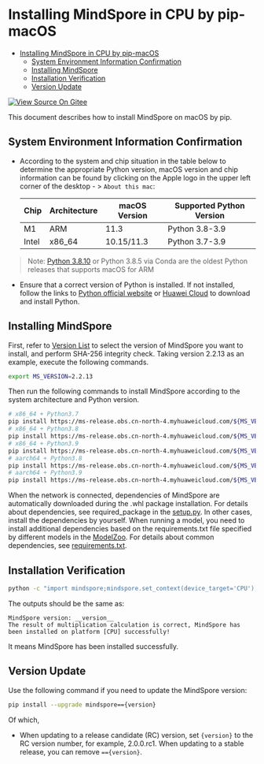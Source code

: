 # Installing MindSpore in CPU by pip-macOS

<!-- TOC -->

- [Installing MindSpore in CPU by pip-macOS](#installing-mindspore-in-cpu-by-pip-macos)
    - [System Environment Information Confirmation](#system-environment-information-confirmation)
    - [Installing MindSpore](#installing-mindspore)
    - [Installation Verification](#installation-verification)
    - [Version Update](#version-update)

<!-- /TOC -->

[![View Source On Gitee](https://mindspore-website.obs.cn-north-4.myhuaweicloud.com/website-images/r2.2/resource/_static/logo_source_en.svg)](https://gitee.com/mindspore/docs/blob/r2.2/install/mindspore_cpu_mac_install_pip_en.md)

This document describes how to install MindSpore on macOS by pip.

## System Environment Information Confirmation

- According to the system and chip situation in the table below to determine the appropriate Python version, macOS version and chip information can be found by clicking on the Apple logo in the upper left corner of the desktop - > `About this mac`:

    |Chip|Architecture|macOS Version|Supported Python Version|
    |-|-|-|-|
    |M1|ARM|11.3|Python 3.8-3.9|
    |Intel|x86_64|10.15/11.3|Python 3.7-3.9|

> Note: [Python 3.8.10](https://www.python.org/downloads/release/python-3810/) or Python 3.8.5 via Conda are the oldest Python releases that supports macOS for ARM

- Ensure that a correct version of Python is installed. If not installed, follow the links to [Python official website](https://www.python.org/downloads/macos/) or [Huawei Cloud](https://repo.huaweicloud.com/python/) to download and install Python.

## Installing MindSpore

First, refer to [Version List](https://www.mindspore.cn/versions) to select the version of MindSpore you want to install, and perform SHA-256 integrity check. Taking version 2.2.13 as an example, execute the following commands.

```bash
export MS_VERSION=2.2.13
```

Then run the following commands to install MindSpore according to the system architecture and Python version.

```bash
# x86_64 + Python3.7
pip install https://ms-release.obs.cn-north-4.myhuaweicloud.com/${MS_VERSION}/MindSpore/cpu/x86_64/mindspore-${MS_VERSION/-/}-cp37-cp37m-macosx_10_15_x86_64.whl --trusted-host ms-release.obs.cn-north-4.myhuaweicloud.com -i https://pypi.tuna.tsinghua.edu.cn/simple
# x86_64 + Python3.8
pip install https://ms-release.obs.cn-north-4.myhuaweicloud.com/${MS_VERSION}/MindSpore/cpu/x86_64/mindspore-${MS_VERSION/-/}-cp38-cp38-macosx_10_15_x86_64.whl --trusted-host ms-release.obs.cn-north-4.myhuaweicloud.com -i https://pypi.tuna.tsinghua.edu.cn/simple
# x86_64 + Python3.9
pip install https://ms-release.obs.cn-north-4.myhuaweicloud.com/${MS_VERSION}/MindSpore/cpu/x86_64/mindspore-${MS_VERSION/-/}-cp39-cp39-macosx_10_15_x86_64.whl --trusted-host ms-release.obs.cn-north-4.myhuaweicloud.com -i https://pypi.tuna.tsinghua.edu.cn/simple
# aarch64 + Python3.8
pip install https://ms-release.obs.cn-north-4.myhuaweicloud.com/${MS_VERSION}/MindSpore/cpu/aarch64/mindspore-${MS_VERSION/-/}-cp38-cp38-macosx_11_0_arm64.whl --trusted-host ms-release.obs.cn-north-4.myhuaweicloud.com -i https://pypi.tuna.tsinghua.edu.cn/simple
# aarch64 + Python3.9
pip install https://ms-release.obs.cn-north-4.myhuaweicloud.com/${MS_VERSION}/MindSpore/cpu/aarch64/mindspore-${MS_VERSION/-/}-cp39-cp39-macosx_11_0_arm64.whl --trusted-host ms-release.obs.cn-north-4.myhuaweicloud.com -i https://pypi.tuna.tsinghua.edu.cn/simple
```

When the network is connected, dependencies of MindSpore are automatically downloaded during the .whl package installation. For details about dependencies, see required_package in the [setup.py](https://gitee.com/mindspore/mindspore/blob/r2.2/setup.py). In other cases, install the dependencies by yourself. When running a model, you need to install additional dependencies based on the requirements.txt file specified by different models in the [ModelZoo](https://gitee.com/mindspore/models/tree/r2.2/). For details about common dependencies, see [requirements.txt](https://gitee.com/mindspore/mindspore/blob/r2.2/requirements.txt).

## Installation Verification

```bash
python -c "import mindspore;mindspore.set_context(device_target='CPU');mindspore.run_check()"
```

The outputs should be the same as:

```text
MindSpore version: __version__
The result of multiplication calculation is correct, MindSpore has been installed on platform [CPU] successfully!
```

It means MindSpore has been installed successfully.

## Version Update

Use the following command if you need to update the MindSpore version:

```bash
pip install --upgrade mindspore=={version}
```

Of which,

- When updating to a release candidate (RC) version, set `{version}` to the RC version number, for example, 2.0.0.rc1. When updating to a stable release, you can remove `=={version}`.
